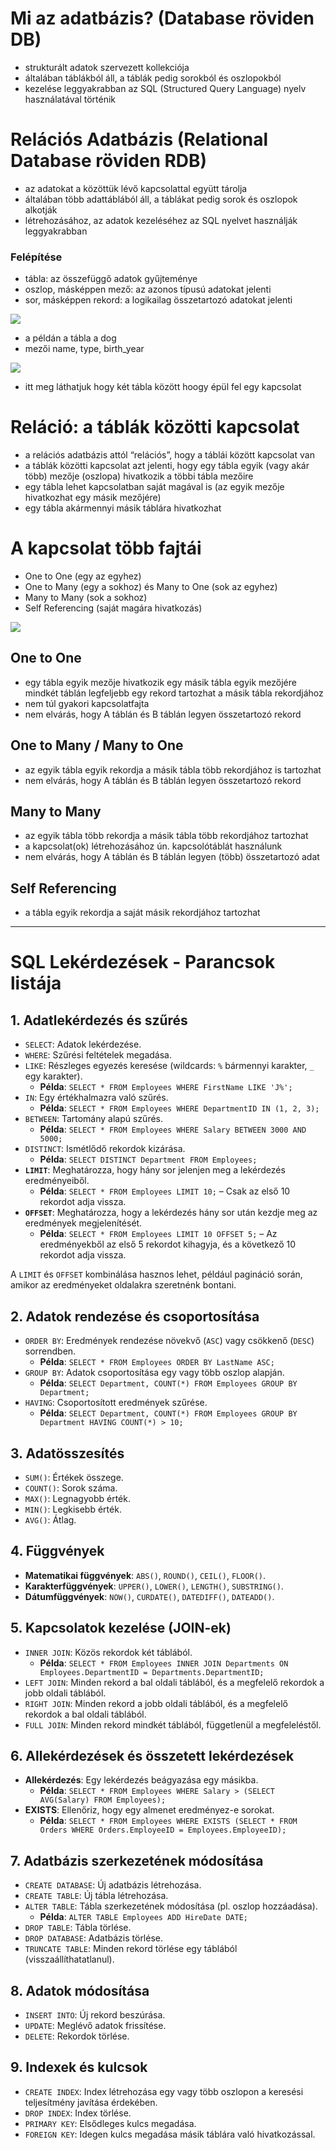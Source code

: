 # Mi az adatbázis? (Database röviden DB)
- strukturált adatok szervezett kollekciója
- általában táblákból áll, a táblák pedig sorokból és oszlopokból
- kezelése leggyakrabban az SQL (Structured Query Language) nyelv használatával történik

# Relációs Adatbázis (Relational Database röviden RDB)
- az adatokat a közöttük lévő kapcsolattal együtt tárolja
- általában több adattáblából áll, a táblákat pedig sorok és oszlopok alkotják
- létrehozásához, az adatok kezeléséhez az SQL nyelvet használják leggyakrabban

### Felépítése
- tábla: az összefüggő adatok gyűjteménye
- oszlop, másképpen mező: az azonos típusú adatokat jelenti
- sor, másképpen rekord: a logikailag összetartozó adatokat jelenti

![](./assets/dog_table.png)
- a példán a tábla a dog
- mezői name, type, birth_year

![](./assets/dog_people.png)
- itt meg láthatjuk hogy két tábla között hoogy épül fel egy kapcsolat

# Reláció: a táblák közötti kapcsolat
- a relációs adatbázis attól “relációs”, hogy a táblái között kapcsolat van
- a táblák közötti kapcsolat azt jelenti, hogy egy tábla egyik (vagy akár több) mezője (oszlopa) hivatkozik a többi tábla mezőire
- egy tábla lehet kapcsolatban saját magával is (az egyik mezője hivatkozhat egy másik mezőjére)
- egy tábla akármennyi másik táblára hivatkozhat

# A kapcsolat több fajtái
- One to One (egy az egyhez)
- One to Many (egy a sokhoz) és Many to One (sok az egyhez)
- Many to Many (sok a sokhoz)
- Self Referencing (saját magára hivatkozás)

![](./assets/reference.png)

## One to One
- egy tábla egyik mezője hivatkozik egy másik tábla egyik mezőjére mindkét táblán legfeljebb egy rekord tartozhat a másik tábla rekordjához
- nem túl gyakori kapcsolatfajta
- nem elvárás, hogy A táblán és B táblán legyen összetartozó rekord
## One to Many / Many to One
- az egyik tábla egyik rekordja a másik tábla több rekordjához is tartozhat
- nem elvárás, hogy A táblán és B táblán legyen összetartozó rekord
## Many to Many
- az egyik tábla több rekordja a másik tábla több rekordjához tartozhat
- a kapcsolat(ok) létrehozásához ún. kapcsolótáblát használunk
- nem elvárás, hogy A táblán és B táblán legyen (több) összetartozó adat
## Self Referencing
- a tábla egyik rekordja a saját másik rekordjához tartozhat

<hr />

# SQL Lekérdezések - Parancsok listája

## 1. Adatlekérdezés és szűrés

- `SELECT`: Adatok lekérdezése.
- `WHERE`: Szűrési feltételek megadása.
- `LIKE`: Részleges egyezés keresése (wildcards: `%` bármennyi karakter, `_` egy karakter).
  - **Példa**: `SELECT * FROM Employees WHERE FirstName LIKE 'J%';`
- `IN`: Egy értékhalmazra való szűrés.
  - **Példa**: `SELECT * FROM Employees WHERE DepartmentID IN (1, 2, 3);`
- `BETWEEN`: Tartomány alapú szűrés.
  - **Példa**: `SELECT * FROM Employees WHERE Salary BETWEEN 3000 AND 5000;`
- `DISTINCT`: Ismétlődő rekordok kizárása.
  - **Példa**: `SELECT DISTINCT Department FROM Employees;`
- **`LIMIT`**: Meghatározza, hogy hány sor jelenjen meg a lekérdezés eredményeiből.
  - **Példa**: `SELECT * FROM Employees LIMIT 10;` – Csak az első 10 rekordot adja vissza.
- **`OFFSET`**: Meghatározza, hogy a lekérdezés hány sor után kezdje meg az eredmények megjelenítését.
  - **Példa**: `SELECT * FROM Employees LIMIT 10 OFFSET 5;` – Az eredményekből az első 5 rekordot kihagyja, és a következő 10 rekordot adja vissza.

A `LIMIT` és `OFFSET` kombinálása hasznos lehet, például pagináció során, amikor az eredményeket oldalakra szeretnénk bontani.

## 2. Adatok rendezése és csoportosítása

- `ORDER BY`: Eredmények rendezése növekvő (`ASC`) vagy csökkenő (`DESC`) sorrendben.
  - **Példa**: `SELECT * FROM Employees ORDER BY LastName ASC;`
- `GROUP BY`: Adatok csoportosítása egy vagy több oszlop alapján.
  - **Példa**: `SELECT Department, COUNT(*) FROM Employees GROUP BY Department;`
- `HAVING`: Csoportosított eredmények szűrése.
  - **Példa**: `SELECT Department, COUNT(*) FROM Employees GROUP BY Department HAVING COUNT(*) > 10;`

## 3. Adatösszesítés

- `SUM()`: Értékek összege.
- `COUNT()`: Sorok száma.
- `MAX()`: Legnagyobb érték.
- `MIN()`: Legkisebb érték.
- `AVG()`: Átlag.

## 4. Függvények

- **Matematikai függvények**: `ABS()`, `ROUND()`, `CEIL()`, `FLOOR()`.
- **Karakterfüggvények**: `UPPER()`, `LOWER()`, `LENGTH()`, `SUBSTRING()`.
- **Dátumfüggvények**: `NOW()`, `CURDATE()`, `DATEDIFF()`, `DATEADD()`.

## 5. Kapcsolatok kezelése (JOIN-ek)

- `INNER JOIN`: Közös rekordok két táblából.
  - **Példa**: `SELECT * FROM Employees INNER JOIN Departments ON Employees.DepartmentID = Departments.DepartmentID;`
- `LEFT JOIN`: Minden rekord a bal oldali táblából, és a megfelelő rekordok a jobb oldali táblából.
- `RIGHT JOIN`: Minden rekord a jobb oldali táblából, és a megfelelő rekordok a bal oldali táblából.
- `FULL JOIN`: Minden rekord mindkét táblából, függetlenül a megfeleléstől.

## 6. Allekérdezések és összetett lekérdezések

- **Allekérdezés**: Egy lekérdezés beágyazása egy másikba.
  - **Példa**: `SELECT * FROM Employees WHERE Salary > (SELECT AVG(Salary) FROM Employees);`
- **EXISTS**: Ellenőriz, hogy egy almenet eredményez-e sorokat.
  - **Példa**: `SELECT * FROM Employees WHERE EXISTS (SELECT * FROM Orders WHERE Orders.EmployeeID = Employees.EmployeeID);`

## 7. Adatbázis szerkezetének módosítása

- `CREATE DATABASE`: Új adatbázis létrehozása.
- `CREATE TABLE`: Új tábla létrehozása.
- `ALTER TABLE`: Tábla szerkezetének módosítása (pl. oszlop hozzáadása).
  - **Példa**: `ALTER TABLE Employees ADD HireDate DATE;`
- `DROP TABLE`: Tábla törlése.
- `DROP DATABASE`: Adatbázis törlése.
- `TRUNCATE TABLE`: Minden rekord törlése egy táblából (visszaállíthatatlanul).

## 8. Adatok módosítása

- `INSERT INTO`: Új rekord beszúrása.
- `UPDATE`: Meglévő adatok frissítése.
- `DELETE`: Rekordok törlése.

## 9. Indexek és kulcsok

- `CREATE INDEX`: Index létrehozása egy vagy több oszlopon a keresési teljesítmény javítása érdekében.
- `DROP INDEX`: Index törlése.
- `PRIMARY KEY`: Elsődleges kulcs megadása.
- `FOREIGN KEY`: Idegen kulcs megadása másik táblára való hivatkozással.
